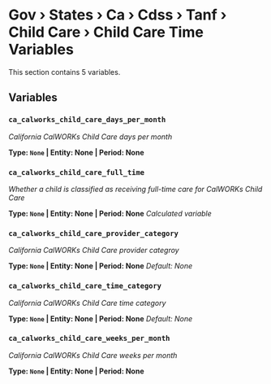 # Gov › States › Ca › Cdss › Tanf › Child Care › Child Care Time Variables

This section contains 5 variables.

## Variables

### `ca_calworks_child_care_days_per_month`
*California CalWORKs Child Care days per month*

**Type: `None` | Entity: None | Period: None**

### `ca_calworks_child_care_full_time`
*Whether a child is classified as receiving full-time care for CalWORKs Child Care*

**Type: `None` | Entity: None | Period: None**
*Calculated variable*

### `ca_calworks_child_care_provider_category`
*California CalWORKs Child Care provider categroy*

**Type: `None` | Entity: None | Period: None**
*Default: None*

### `ca_calworks_child_care_time_category`
*California CalWORKs Child Care time category*

**Type: `None` | Entity: None | Period: None**
*Default: None*

### `ca_calworks_child_care_weeks_per_month`
*California CalWORKs Child Care weeks per month*

**Type: `None` | Entity: None | Period: None**
